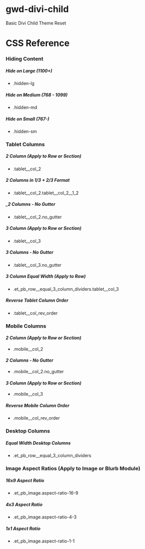 # gwd-divi-child
 Basic Divi Child Theme Reset


# CSS Reference

### Hiding Content

##### Hide on Large (1100+)
* .hidden-lg

##### Hide on Medium (768 - 1099)
* .hidden-md

##### Hide on Small (767-)
* .hidden-sm


### Tablet Columns

##### _2 Column (Apply to Row or Section)_
* .tablet__col_2

##### _2 Columns in 1/3 + 2/3 Format_
* .tablet__col_2.tablet__col_2__1_2

##### _2 Columns - No Gutter
* .tablet__col_2.no_gutter

##### _3 Column (Apply to Row or Section)_
* .tablet__col_3

##### _3 Columns - No Gutter_
* .tablet__col_3.no_gutter

##### _3 Column Equal Width (Apply to Row)_
* .et_pb_row__equal_3_column_dividers.tablet__col_3

##### _Reverse Tablet Column Order_
* .tablet__col_rev_order


### Mobile Columns

#### _2 Column (Apply to Row or Section)_
* .mobile__col_2

#### _2 Columns - No Gutter_
* .mobile__col_2.no_gutter

#### _3 Column (Apply to Row or Section)_
* .mobile__col_3

##### _Reverse Mobile Column Order_
* .mobile__col_rev_order


### Desktop Columns

##### _Equal Width Desktop Columns_
* .et_pb_row__equal_3_column_dividers


### Image Aspect Ratios (Apply to Image or Blurb Module)

##### _16x9 Aspect Ratio_
* .et_pb_image.aspect-ratio-16-9

##### _4x3 Aspect Ratio_
* .et_pb_image.aspect-ratio-4-3

##### _1x1 Aspect Ratio_
* .et_pb_image.aspect-ratio-1-1